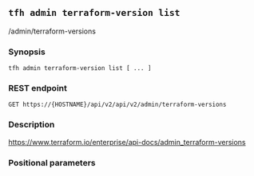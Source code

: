 ## `tfh admin terraform-version list`

/admin/terraform-versions

### Synopsis

    tfh admin terraform-version list [ ... ]

### REST endpoint

    GET https://{HOSTNAME}/api/v2/api/v2/admin/terraform-versions

### Description

https://www.terraform.io/enterprise/api-docs/admin_terraform-versions

### Positional parameters

